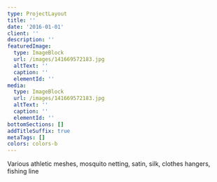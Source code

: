 ```yaml
---
type: ProjectLayout
title: ''
date: '2016-01-01'
client: ''
description: ''
featuredImage:
  type: ImageBlock
  url: /images/141669572183.jpg
  altText: ''
  caption: ''
  elementId: ''
media:
  type: ImageBlock
  url: /images/141669572183.jpg
  altText: ''
  caption: ''
  elementId: ''
bottomSections: []
addTitleSuffix: true
metaTags: []
colors: colors-b
---
```

Various athletic meshes, mosquito netting, satin, silk, clothes hangers, fishing line
